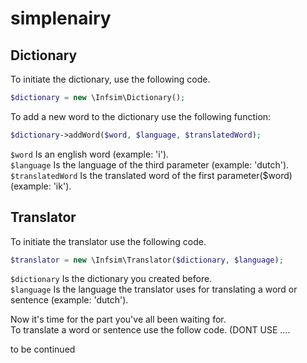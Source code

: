 # simplenairy
## Dictionary
To initiate the dictionary, use the following code.

```PHP 
$dictionary = new \Infsim\Dictionary(); 
```

To add a new word to the dictionary use the following function:

```PHP 
$dictionary->addWord($word, $language, $translatedWord);
```

```$word``` Is an english word (example: 'i').  
```$language``` Is the language of the third parameter (example: 'dutch').  
```$translatedWord``` Is the translated word of the first parameter($word) (example: 'ik').  
## Translator

To initiate the translator use the following code.

```php
$translator = new \Infsim\Translator($dictionary, $language);
```

```$dictionary``` Is the dictionary you created before.  
```$language``` Is the language the translator uses for translating a word or sentence (example: 'dutch').

Now it's time for the part you've all been waiting for.  
To translate a word or sentence use the follow code. (DONT USE ....

to be continued
